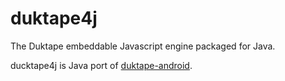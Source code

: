 # duktape4j

The Duktape embeddable Javascript engine packaged for Java.

ducktape4j is Java port of [duktape-android](https://github.com/square/duktape-android/).